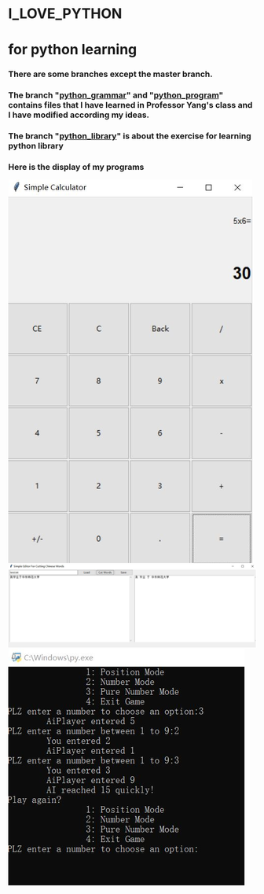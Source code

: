# I_LOVE_PYTHON
# for python learning
### There are some branches except the master branch.
### The branch "[python_grammar](https://github.com/Titiana/I_LOVE_PYTHON/tree/python_grammar)" and "[python_program](https://github.com/Titiana/I_LOVE_PYTHON/tree/python_program)" contains files that I have learned in Professor Yang's class and I have modified according my ideas.
### The branch "[python_library](https://github.com/Titiana/I_LOVE_PYTHON/tree/python_library)" is about the exercise for learning python library
### Here is the display of my programs
![display of calculator](calculator.JPG)
![display of Simple Editor For Cutting Chinese Words](Simple_Editor_For_Cutting_Chinese_Words.JPG)
![display of Update TicTacToe](UpdateTicTacToe.JPG)
